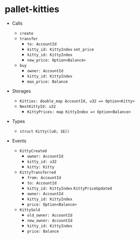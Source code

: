 # pallet-kitties
- Calls
  - `create`
  - `transfer`
    - `to: AccountId`
    - `kitty_id: KittyIndex`
     `set_price`
    - `kitty_id: KittyIndex`
    - `new_price: Option<Balance>`
  - `buy`
    - `owner: AccountId`
    - `kitty_id: KittyIndex`
    - `max_price: Balance`

- Storages
  - `Kitties: double_map AccountId, u32 => Option<Kitty>`
  - `NextKittyId: u32`
    - `KittyPrices: map KittyIndex => Option<Balance>`
- Types
  - `struct Kitty([u8; 16])`
- Events
  - `KittyCreated`
    - `owner: AccountId`
    - `kitty_id: u32`
    - `kitty: Kitty`
  - `KittyTransferred`
    - `from: AccountId`
    - `to: AccountId`
    - `kitty_id: KittyIndex`
    `KittyPriceUpdated`
    - `owner: AccountId`
    - `kitty_id: KittyIndex`
    - `price: Option<Balance>`
  - `KittySold`
    - `old_owner: AccountId`
    - `new_owner: AccountId`
    - `kitty_id: KittyIndex`
    - `price: Balance`
